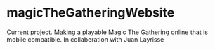 # magicTheGatheringWebsite
Current project. Making a playable Magic The Gathering online that is mobile compatible.
In collaberation with Juan Layrisse
